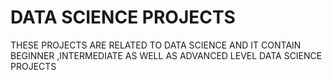 # DATA SCIENCE PROJECTS
THESE PROJECTS ARE RELATED TO DATA SCIENCE AND IT CONTAIN BEGINNER ,INTERMEDIATE AS WELL AS ADVANCED LEVEL DATA SCIENCE PROJECTS
